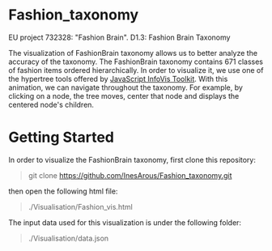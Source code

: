 # Fashion_taxonomy

EU project 732328: "Fashion Brain".
D1.3: Fashion Brain Taxonomy

The visualization of FashionBrain taxonomy allows us to better analyze the accuracy of the taxonomy. The FashionBrain taxonomy contains 671 classes of fashion items ordered hierarchically. In order to visualize it, we use one of the hypertree tools offered by [JavaScript InfoVis Toolkit](http://philogb.github.io/jit/). With this animation, we can navigate throughout the taxonomy. For example, by clicking on a node, the tree moves, center that node and displays the centered node's children.

# Getting Started
In order to visualize the FashionBrain taxonomy, first clone this repository:

>git clone https://github.com/InesArous/Fashion_taxonomy.git

then open the following html file:
>./Visualisation/Fashion_vis.html

The input data used for this visualization is under the following folder:
>./Visualisation/data.json


